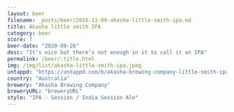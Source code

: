 ```yaml
---
layout: beer
filename: _posts/beer/2016-11-09-akasha-little-smith-ipa.md
title: Akasha little smith IPA
category: beer
score: 7
beer-date: "2020-09-26"
desc: "It’s nice but there’s not enough in it to call it an IPA"
permalink: /beer/:title.html
img: /img/list/akasha-little-smith-ipa.jpeg
untappd: "https://untappd.com/b/akasha-brewing-company-little-smith-ipa/2870896"
country: "Australia"
brewery: "Akasha Brewing Company"
breweryURL: "breweryURL"
style: "IPA - Session / India Session Ale"
---
```

